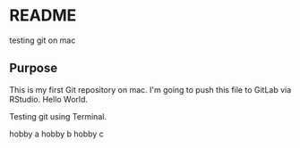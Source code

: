 # README

testing git on mac

## Purpose

This is my first Git repository on mac. I'm going to push this file to GitLab via RStudio. Hello World.

Testing git using Terminal. 


hobby a
hobby b
hobby c
